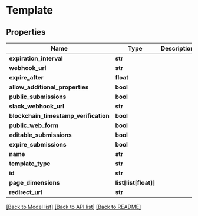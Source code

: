 # Template

## Properties
Name | Type | Description | Notes
------------ | ------------- | ------------- | -------------
**expiration_interval** | **str** |  | [optional] 
**webhook_url** | **str** |  | [optional] 
**expire_after** | **float** |  | [optional] 
**allow_additional_properties** | **bool** |  | [optional] 
**public_submissions** | **bool** |  | [optional] 
**slack_webhook_url** | **str** |  | [optional] 
**blockchain_timestamp_verification** | **bool** |  | [optional] 
**public_web_form** | **bool** |  | [optional] 
**editable_submissions** | **bool** |  | [optional] 
**expire_submissions** | **bool** |  | [optional] 
**name** | **str** |  | [optional] 
**template_type** | **str** |  | [optional] 
**id** | **str** |  | [optional] 
**page_dimensions** | **list[list[float]]** |  | [optional] 
**redirect_url** | **str** |  | [optional] 

[[Back to Model list]](../README.md#documentation-for-models) [[Back to API list]](../README.md#documentation-for-api-endpoints) [[Back to README]](../README.md)


